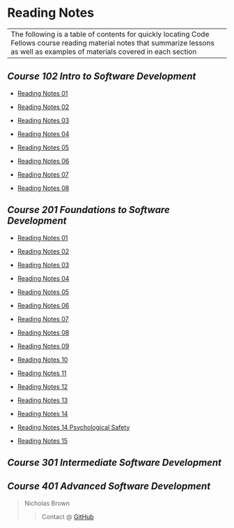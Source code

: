 # Reading Notes

<table><tr><td>The following is a table of contents for quickly locating Code Fellows course reading material notes that summarize lessons as well as examples of materials covered in each section</td></tr></table>

## *Course 102 Intro to Software Development*

- [Reading Notes 01](102/102_Reading_01.md)

- [Reading Notes 02](102/102_Reading_02.md)

- [Reading Notes 03](102/102_Reading_03.md)

- [Reading Notes 04](102/102_Reading_04.md)

- [Reading Notes 05](102/102_Reading_05.md)

- [Reading Notes 06](102/102_Reading_06.md)

- [Reading Notes 07](102/102_Reading_07.md)

- [Reading Notes 08](102/102_Reading_08.md)

## *Course 201 Foundations to Software Development*

- [Reading Notes 01](201/201_Reading_01.md)

- [Reading Notes 02](201/201_Reading_02.md)

- [Reading Notes 03](201/201_Reading_03.md)

- [Reading Notes 04](201/201_Reading_04.md)

- [Reading Notes 05](201/201_Reading_05.md)

- [Reading Notes 06](201/201_Reading_06.md)

- [Reading Notes 07](201/201_Reading_07.md)

- [Reading Notes 08](201/201_Reading_08.md)

- [Reading Notes 09](201/201_Reading_09.md)

- [Reading Notes 10](201/201_Reading_10.md)

- [Reading Notes 11](201/201_Reading_11.md)

- [Reading Notes 12](201/201_Reading_12.md)

- [Reading Notes 13](201/201_Reading_13.md)

- [Reading Notes 14](201/201_Reading_14.md)

- [Reading Notes 14 Psychological Safety](201/201_Reading_14_PsychologicalSafety.md)

- [Reading Notes 15](201/201_Reading_15.md)

## *Course 301 Intermediate Software Development*

## *Course 401 Advanced Software Development*

> Nicholas Brown
>> Contact @ [GitHub](https://github.com/NicholasBrown-01)